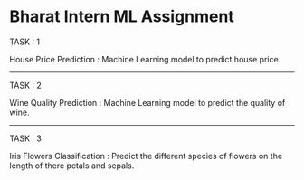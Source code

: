 # Bharat Intern ML Assignment 

TASK : 1

House Price Prediction :
Machine Learning model to predict house price.

-------------------------------------------------------------------------------------------------------

TASK : 2

Wine Quality Prediction :
Machine Learning model to predict the quality of wine.

-------------------------------------------------------------------------------------------------------

TASK : 3

Iris Flowers Classification :
Predict the different species of flowers on the length of there petals and sepals.






